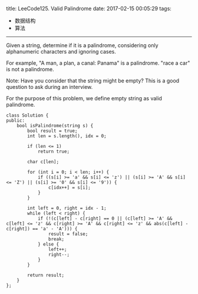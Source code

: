 title: LeeCode125. Valid Palindrome
date: 2017-02-15 00:05:29
tags:
- 数据结构
- 算法
---

Given a string, determine if it is a palindrome, considering only alphanumeric characters and ignoring cases.

For example,
"A man, a plan, a canal: Panama" is a palindrome.
"race a car" is not a palindrome.

Note:
Have you consider that the string might be empty? This is a good question to ask during an interview.

For the purpose of this problem, we define empty string as valid palindrome.


```
class Solution {
public:
    bool isPalindrome(string s) {
        bool result = true;
        int len = s.length(), idx = 0;
        
        if (len <= 1)
            return true;
        
        char c[len];
        
        for (int i = 0; i < len; i++) {
            if ((s[i] >= 'a' && s[i] <= 'z') || (s[i] >= 'A' && s[i] <= 'Z') || (s[i] >= '0' && s[i] <= '9')) {
                c[idx++] = s[i];
            }
        }

        int left = 0, right = idx - 1;
        while (left < right) {
            if (!(c[left] - c[right] == 0 || (c[left] >= 'A' && c[left] <= 'z' && c[right] >= 'A' && c[right] <= 'z' && abs(c[left] - c[right]) == 'a' - 'A'))) {
                result = false;
                break;
            } else {
                left++;
                right--;
            }
        }
        
        return result;
    }
};
```